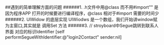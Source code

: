 ##遇到的简单理解方面的问题
######1.  .h文件中用@class 而不用#import"" 是因为程序APP 打开的时候要进行编译程序，@class  相对于#import 需要的时间少
######2. UIWidow 的底层实现 UIWiodws  是一个数组，我们开始讲window赋为主窗口,其实就是 调用Set 方法
######3. // stroyboard中Segue跳转到联系人界面  对应的标识Identifier
    [self performSegueWithIdentifier:@"login2Contact" sender:nil]